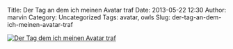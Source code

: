 Title: Der Tag an dem ich meinen Avatar traf
Date: 2013-05-22 12:30
Author: marvin
Category: Uncategorized
Tags: avatar, owls
Slug: der-tag-an-dem-ich-meinen-avatar-traf

[![Der Tag dem ich meinen Avatar
traf](https://farm6.staticflickr.com/5451/8783409978_8f01aed7a9_c.jpg)](http://www.flickr.com/photos/marvinxsteadfast/8783409978/ "Der Tag dem ich meinen Avatar traf by marvinxsteadfast, on Flickr")

